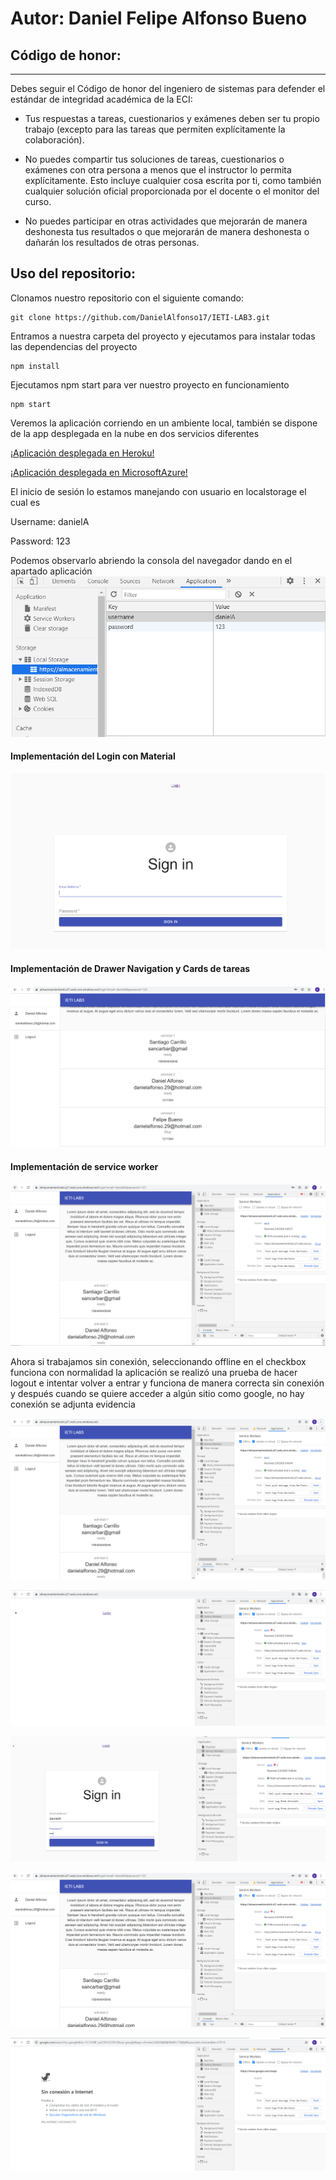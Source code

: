
# Autor: Daniel Felipe Alfonso Bueno
## Código de honor: 

------
Debes seguir el Código de honor del ingeniero de sistemas para defender el estándar de integridad académica de la ECI:

- Tus respuestas a tareas, cuestionarios y exámenes deben ser tu propio trabajo (excepto para las tareas que permiten explícitamente la colaboración).

- No puedes compartir tus soluciones de tareas, cuestionarios o exámenes con otra persona a menos que el instructor lo permita explícitamente. Esto incluye cualquier cosa escrita por ti, como también cualquier solución oficial proporcionada por el docente o el monitor del curso.

- No puedes participar en otras actividades que mejorarán de manera deshonesta tus resultados o que mejorarán de manera deshonesta o dañarán los resultados de otras personas.


## Uso del repositorio: 

Clonamos nuestro repositorio con el siguiente comando: 
~~~
git clone https://github.com/DanielAlfonso17/IETI-LAB3.git
~~~

Entramos a nuestra carpeta del proyecto y ejecutamos para instalar todas las dependencias del proyecto
~~~
npm install
~~~
Ejecutamos npm start para ver nuestro proyecto en funcionamiento 
~~~
npm start
~~~
Veremos la aplicación corriendo en un ambiente local, también se dispone de la app desplegada en la nube en dos servicios diferentes

[¡Aplicación desplegada en Heroku!](https://young-ravine-23092.herokuapp.com/)



[¡Aplicación desplegada en MicrosoftAzure!](https://almacenamientoieti.z21.web.core.windows.net/)

El inicio de sesión lo estamos manejando con usuario en localstorage el cual es


Username: danielA


Password: 123


Podemos observarlo abriendo la consola del navegador dando en el apartado aplicación 
![img](./Pantallazos/1.PNG)

#### Implementación del Login con Material
![img](./Pantallazos/2.PNG)

#### Implementación de Drawer Navigation y Cards de tareas
![img](./Pantallazos/3.PNG)

#### Implementación de service worker
![img](./Pantallazos/4.PNG)

Ahora si trabajamos sin conexión, seleccionando offline en el checkbox funciona con normalidad la aplicación se realizó una prueba de hacer logout e intentar volver a entrar
y funciona de manera correcta sin conexión y después cuando se quiere acceder a algún sitio como google, no hay conexión se adjunta evidencia

![img](./Pantallazos/5.PNG)

![img](./Pantallazos/6.PNG)

![img](./Pantallazos/7.PNG)

![img](./Pantallazos/8.PNG)

![img](./Pantallazos/9.PNG)
